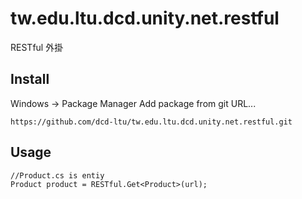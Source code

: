 # tw.edu.ltu.dcd.unity.net.restful
RESTful 外掛
## Install 
Windows -> Package Manager
Add package from git URL...
```
https://github.com/dcd-ltu/tw.edu.ltu.dcd.unity.net.restful.git
```
## Usage
```csharp=
//Product.cs is entiy
Product product = RESTful.Get<Product>(url);
```